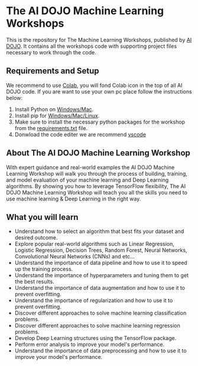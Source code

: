 # The AI DOJO Machine Learning Workshops

This is the repository for The Machine Learning Workshops, published by [AI DOJO](https://github.com/TheAIDojo). It contains all the workshops code with supporting project files necessary to work through the code.

## Requirements and Setup

We recommend to use [Colab](https://colab.research.google.com/?utm_source=scs-index), you will fond Colab icon in the top of all AI DOJO code.
If you are want to use your own pc place follow the instructions below:
1. Install Python on [Windows/Mac](https://www.python.org/downloads/release/python-387/).
2. Install pip for [Windows/Mac/Linux](https://pip.pypa.io/en/stable/installation/).
3. Make sure to install the necessary python packages for the workshop from the [requirements.txt](https://github.com/TheAIDojo/Workshops/blob/main/requirements.txt) file.
4. Donwload the code editer we are recommend [vscode](https://code.visualstudio.com/download)

## About The AI DOJO Machine Learning Workshop

With expert guidance and real-world examples the AI DOJO Machine Learning Workshop will walk you through the process of building, training, and model evaluation of your machine learning and Deep Learning algorithms. By showing you how to leverage TensorFlow flexibility, The AI DOJO Machine Learning Workshop will teach you all the skills you need to use machine learning & Deep Learning in the right way.

## What you will learn
* Understand how to select an algorithm that best fits your dataset and desired outcome.
* Explore popular real-world algorithms such as Linear Regression, Logistic Regression, Decision Trees, Random Forest, Neural Networks, Convolutional Neural Networks (CNNs) and etc...
* Understand the importance of data pipeline and how to use it to speed up the training process.
* Understand the importance of hyperparameters and tuning them to get the best results.
* Understand the importance of data augmentation and how to use it to prevent overfitting.
* Understand the importance of regularization and how to use it to prevent overfitting.
* Discover different approaches to solve machine learning classification problems.
* Discover different approaches to solve machine learning regression problems.
* Develop Deep Learning structures using the TensorFlow package.
* Perform error analysis to improve your model's performance.
* Understand the importance of data preprocessing and how to use it to improve your model's performance.


